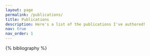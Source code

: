 ```yaml
---
layout: page
permalink: /publications/
title: Publications
description: Here's a list of the publications I've authored!
nav: true
nav_order: 1
---
```


<!-- _pages/publications.md -->

<div class="publications">

{% bibliography %}

</div>
